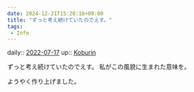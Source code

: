 ```yaml
---
date: 2024-12-21T15:20:18+09:00
title: "ずっと考え続けていたのでえす。"
tags:
 - Info
---
```


daily:: [2022-07-17](Daily_Note/2022-07-17.md)
up:: [Koburin](../Bar/Novel/Nacaria/Koburin.md)

ずっと考え続けていたのでえす。
私がこの風貌に生まれた意味を。

ようやく作り上げました。